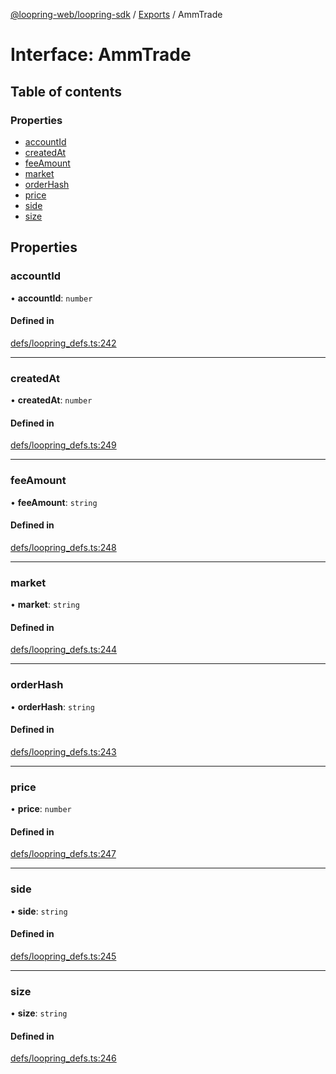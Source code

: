 [@loopring-web/loopring-sdk](../README.md) / [Exports](../modules.md) / AmmTrade

# Interface: AmmTrade

## Table of contents

### Properties

- [accountId](AmmTrade.md#accountid)
- [createdAt](AmmTrade.md#createdat)
- [feeAmount](AmmTrade.md#feeamount)
- [market](AmmTrade.md#market)
- [orderHash](AmmTrade.md#orderhash)
- [price](AmmTrade.md#price)
- [side](AmmTrade.md#side)
- [size](AmmTrade.md#size)

## Properties

### accountId

• **accountId**: `number`

#### Defined in

[defs/loopring_defs.ts:242](https://github.com/Loopring/loopring_sdk/blob/18accaa/src/defs/loopring_defs.ts#L242)

___

### createdAt

• **createdAt**: `number`

#### Defined in

[defs/loopring_defs.ts:249](https://github.com/Loopring/loopring_sdk/blob/18accaa/src/defs/loopring_defs.ts#L249)

___

### feeAmount

• **feeAmount**: `string`

#### Defined in

[defs/loopring_defs.ts:248](https://github.com/Loopring/loopring_sdk/blob/18accaa/src/defs/loopring_defs.ts#L248)

___

### market

• **market**: `string`

#### Defined in

[defs/loopring_defs.ts:244](https://github.com/Loopring/loopring_sdk/blob/18accaa/src/defs/loopring_defs.ts#L244)

___

### orderHash

• **orderHash**: `string`

#### Defined in

[defs/loopring_defs.ts:243](https://github.com/Loopring/loopring_sdk/blob/18accaa/src/defs/loopring_defs.ts#L243)

___

### price

• **price**: `number`

#### Defined in

[defs/loopring_defs.ts:247](https://github.com/Loopring/loopring_sdk/blob/18accaa/src/defs/loopring_defs.ts#L247)

___

### side

• **side**: `string`

#### Defined in

[defs/loopring_defs.ts:245](https://github.com/Loopring/loopring_sdk/blob/18accaa/src/defs/loopring_defs.ts#L245)

___

### size

• **size**: `string`

#### Defined in

[defs/loopring_defs.ts:246](https://github.com/Loopring/loopring_sdk/blob/18accaa/src/defs/loopring_defs.ts#L246)
